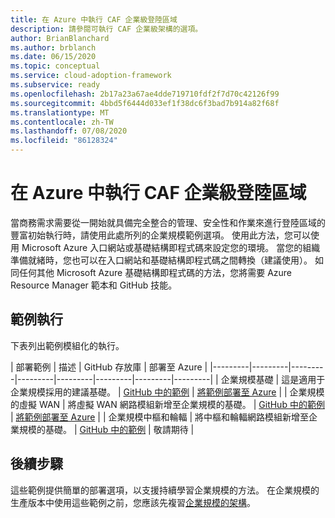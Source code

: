 ```yaml
---
title: 在 Azure 中執行 CAF 企業級登陸區域
description: 請參閱可執行 CAF 企業級架構的選項。
author: BrianBlanchard
ms.author: brblanch
ms.date: 06/15/2020
ms.topic: conceptual
ms.service: cloud-adoption-framework
ms.subservice: ready
ms.openlocfilehash: 2b17a23a67ae4dde719710fdf2f7d70c42126f99
ms.sourcegitcommit: 4bbd5f6444d033ef1f38dc6f3bad7b914a82f68f
ms.translationtype: MT
ms.contentlocale: zh-TW
ms.lasthandoff: 07/08/2020
ms.locfileid: "86128324"
---
```

# <a name="implement-caf-enterprise-scale-landing-zones-in-azure"></a>在 Azure 中執行 CAF 企業級登陸區域

當商務需求需要從一開始就具備完全整合的管理、安全性和作業來進行登陸區域的豐富初始執行時，請使用此處所列的企業規模範例選項。 使用此方法，您可以使用 Microsoft Azure 入口網站或基礎結構即程式碼來設定您的環境。 當您的組織準備就緒時，您也可以在入口網站和基礎結構即程式碼之間轉換（建議使用）。 如同任何其他 Microsoft Azure 基礎結構即程式碼的方法，您將需要 Azure Resource Manager 範本和 GitHub 技能。

## <a name="example-implementation"></a>範例執行

下表列出範例模組化的執行。

| 部署範例  | 描述  | GitHub 存放庫 | 部署至 Azure |
|---------|---------|---------|---------|---------|---------|---------|---------|
| 企業規模基礎 | 這是適用于企業規模採用的建議基礎。 | [GitHub 中的範例](https://github.com/Azure/Enterprise-Scale/blob/main/docs/reference/wingtip/README.md) | [將範例部署至 Azure](https://ms.portal.azure.com/?feature.customportal=false#create/Microsoft.Template/uri/https%3A%2F%2Fraw.githubusercontent.com%2FAzure%2FAzOps%2Fmain%2Ftemplate%2Fux-foundation.json) |
| 企業規模的虛擬 WAN | 將虛擬 WAN 網路模組新增至企業規模的基礎。 | [GitHub 中的範例](https://github.com/Azure/Enterprise-Scale/blob/main/docs/reference/contoso/Readme.md) | [將範例部署至 Azure](https://ms.portal.azure.com/?feature.customportal=false#create/Microsoft.Template/uri/https%3A%2F%2Fraw.githubusercontent.com%2FAzure%2FAzOps%2Fmain%2Ftemplate%2Fux-vwan.json) |
| 企業規模中樞和輪輻 | 將中樞和輪輻網路模組新增至企業規模的基礎。 | [GitHub 中的範例](https://github.com/Azure/Enterprise-Scale/blob/main/docs/reference/adventureworks/README.md) | <!-- [Deploy example to Azure](https://portal.azure.com/#create/Microsoft.Template/uri/https%3A%2F%2Fraw.githubusercontent.com%2Fkrnese%2FAzureDeploy%2Fmaint%2FARM%2Fdeployments%2Fe2e.json) --> 敬請期待 |

## <a name="next-steps"></a>後續步驟

這些範例提供簡單的部署選項，以支援持續學習企業規模的方法。 在企業規模的生產版本中使用這些範例之前，您應該先複習[企業規模的架構](./architecture.md)。
